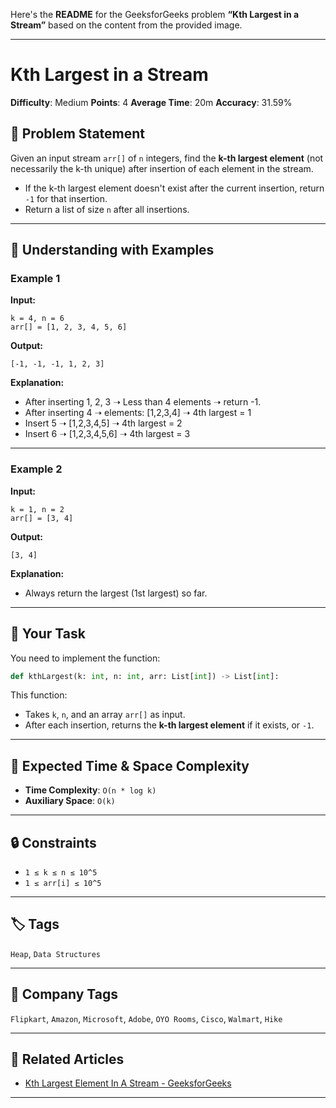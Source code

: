Here's the **README** for the GeeksforGeeks problem **“Kth Largest in a Stream”** based on the content from the provided image.

---

# Kth Largest in a Stream

**Difficulty**: Medium
**Points**: 4
**Average Time**: 20m
**Accuracy**: 31.59%

## 🧾 Problem Statement

Given an input stream `arr[]` of `n` integers, find the **k-th largest element** (not necessarily the k-th unique) after insertion of each element in the stream.

* If the k-th largest element doesn't exist after the current insertion, return `-1` for that insertion.
* Return a list of size `n` after all insertions.

---

## 🧠 Understanding with Examples

### Example 1

**Input:**

```
k = 4, n = 6  
arr[] = [1, 2, 3, 4, 5, 6]
```

**Output:**

```
[-1, -1, -1, 1, 2, 3]
```

**Explanation:**

* After inserting 1, 2, 3 ➝ Less than 4 elements ➝ return -1.
* After inserting 4 ➝ elements: \[1,2,3,4] ➝ 4th largest = 1
* Insert 5 ➝ \[1,2,3,4,5] ➝ 4th largest = 2
* Insert 6 ➝ \[1,2,3,4,5,6] ➝ 4th largest = 3

---

### Example 2

**Input:**

```
k = 1, n = 2  
arr[] = [3, 4]
```

**Output:**

```
[3, 4]
```

**Explanation:**

* Always return the largest (1st largest) so far.

---

## 🎯 Your Task

You need to implement the function:

```python
def kthLargest(k: int, n: int, arr: List[int]) -> List[int]:
```

This function:

* Takes `k`, `n`, and an array `arr[]` as input.
* After each insertion, returns the **k-th largest element** if it exists, or `-1`.

---

## 🧮 Expected Time & Space Complexity

* **Time Complexity**: `O(n * log k)`
* **Auxiliary Space**: `O(k)`

---

## 🔒 Constraints

* `1 ≤ k ≤ n ≤ 10^5`
* `1 ≤ arr[i] ≤ 10^5`

---

## 🏷️ Tags

`Heap`, `Data Structures`

---

## 💼 Company Tags

`Flipkart`, `Amazon`, `Microsoft`, `Adobe`, `OYO Rooms`, `Cisco`, `Walmart`, `Hike`

---

## 🔗 Related Articles

* [Kth Largest Element In A Stream - GeeksforGeeks](https://www.geeksforgeeks.org/kth-largest-element-in-a-stream/)

---
